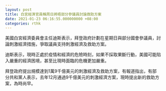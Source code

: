 ```yaml
---
layout: post
title: 白宮經濟官員稱周日將晤部分參議員討論救助方案
date: 2021-01-23 06:16:55.000000000 +08:00
categories: rthk
---
```


美國白宮經濟委員會主任迪斯表示，拜登政府計劃在星期日與部分國會參議員，討論刺激經濟措施，爭取議員支持刺激經濟及救助方案。

迪斯表示，現時正處於疫情和經濟的危險時刻，如果不採取果斷行動，美國可能陷入嚴重的經濟困境，甚至比現時面臨的危機更加嚴重。

拜登政府提出規模達到1萬9千億美元的刺激經濟及救助方案，有報道指出，有部分共和黨人表示，去年12月通過9千億美元的刺激經濟方案，現時提出新的救助方案，為時尚早。

